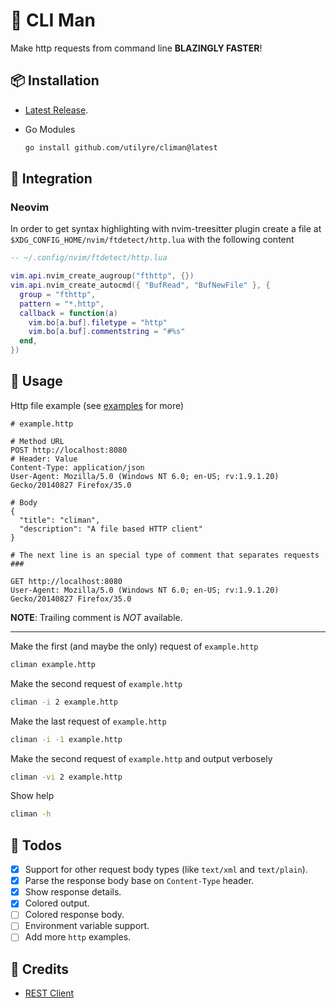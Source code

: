 # 📝 CLI Man

Make http requests from command line **BLAZINGLY FASTER**!

## 📦 Installation

- [Latest Release](https://github.com/utilyre/climan/releases/latest).

- Go Modules

  ```bash
  go install github.com/utilyre/climan@latest
  ```

## 🌟 Integration

### Neovim

In order to get syntax highlighting with nvim-treesitter plugin create a file
at `$XDG_CONFIG_HOME/nvim/ftdetect/http.lua` with the following content

```lua
-- ~/.config/nvim/ftdetect/http.lua

vim.api.nvim_create_augroup("fthttp", {})
vim.api.nvim_create_autocmd({ "BufRead", "BufNewFile" }, {
  group = "fthttp",
  pattern = "*.http",
  callback = function(a)
    vim.bo[a.buf].filetype = "http"
    vim.bo[a.buf].commentstring = "#%s"
  end,
})
```

## 🚀 Usage

Http file example (see [examples](/examples) for more)

```http
# example.http

# Method URL
POST http://localhost:8080
# Header: Value
Content-Type: application/json
User-Agent: Mozilla/5.0 (Windows NT 6.0; en-US; rv:1.9.1.20) Gecko/20140827 Firefox/35.0

# Body
{
  "title": "climan",
  "description": "A file based HTTP client"
}

# The next line is an special type of comment that separates requests
###

GET http://localhost:8080
User-Agent: Mozilla/5.0 (Windows NT 6.0; en-US; rv:1.9.1.20) Gecko/20140827 Firefox/35.0
```

**NOTE**: Trailing comment is _NOT_ available.

---

Make the first (and maybe the only) request of `example.http`

```bash
climan example.http
```

Make the second request of `example.http`

```bash
climan -i 2 example.http
```

Make the last request of `example.http`

```bash
climan -i -1 example.http
```

Make the second request of `example.http` and output verbosely

```bash
climan -vi 2 example.http
```

Show help

```bash
climan -h
```

## 🔖 Todos

- [x] Support for other request body types (like `text/xml` and `text/plain`).
- [x] Parse the response body base on `Content-Type` header.
- [x] Show response details.
- [x] Colored output.
- [ ] Colored response body.
- [ ] Environment variable support.
- [ ] Add more `http` examples.

## 📢 Credits

- [REST Client](https://github.com/Huachao/vscode-restclient)
